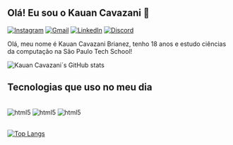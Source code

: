 ## Olá! Eu sou o Kauan Cavazani 👋


[![Instagram](https://img.shields.io/badge/Instagram-E4405F?style=for-the-badge&logo=instagram&logoColor=white)](https://www.instagram.com/kauan_cavazani/)
[![Gmail](https://img.shields.io/badge/Gmail-D14836?style=for-the-badge&logo=gmail&logoColor=white)](kauan.cavazani@gmail.com)
[![LinkedIn](https://img.shields.io/badge/LinkedIn-0077B5?style=for-the-badge&logo=linkedin&logoColor=white)](https://www.linkedin.com/in/kauan-cavazani-brianez-177916207/)
[![Discord](https://img.shields.io/badge/Discord-7289DA?style=for-the-badge&logo=discord&logoColor=white)](https://discord.com/channels/@me)

Olá, meu nome é Kauan Cavazani Brianez, tenho 18 anos e estudo ciências da computação na São Paulo Tech School!

![Kauan Cavazani´s GitHub stats](https://github-readme-stats.vercel.app/api?username=KauanCavazani&show_icons=true&theme=midnight-purple)

## Tecnologias que uso no meu dia

<div style="display: inline_block"><br>
<img align="center" alt="html5" src="https://img.shields.io/badge/HTML5-E34F26?style=for-the-badge&logo=html5&logoColor=white">
<img align="center" alt="html5" src="https://img.shields.io/badge/CSS3-1572B6?style=for-the-badge&logo=css3&logoColor=white">
<img align="center" alt="html5" src="https://img.shields.io/badge/JavaScript-F7DF1E?style=for-the-badge&logo=javascript&logoColor=black">
</div><br>

[![Top Langs](https://github-readme-stats.vercel.app/api/top-langs/?username=KauanCavazani&layout=demo)](https://github.com/KauanCavazani/KauanCavazani)
